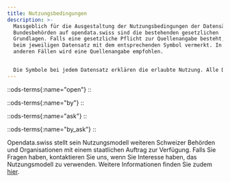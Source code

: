```yaml
---
title: Nutzungsbedingungen
description: >-
  Massgeblich für die Ausgestaltung der Nutzungsbedingungen der Datensätze von
  Bundesbehörden auf opendata.swiss sind die bestehenden gesetzlichen
  Grundlagen. Falls eine gesetzliche Pflicht zur Quellenangabe besteht, ist dies
  beim jeweiligen Datensatz mit dem entsprechenden Symbol vermerkt. In allen
  anderen Fällen wird eine Quellenangabe empfohlen.


  Die Symbole bei jedem Datensatz erklären die erlaubte Nutzung. Alle Datenlieferanten verwenden die gleichen Symbole.
---
```


::ods-terms{:name="open"}
::

::ods-terms{:name="by"}
::

::ods-terms{:name="ask"}
::

::ods-terms{:name="by_ask"}
::

Opendata.swiss stellt sein Nutzungsmodell weiteren Schweizer Behörden und Organisationen mit einem staatlichen Auftrag zur Verfügung. Falls Sie Fragen haben, kontaktieren Sie uns, wenn Sie Interesse haben, das Nutzungsmodell zu verwenden. Weitere Informationen finden Sie zudem [hier](http://handbook.opendata.swiss/).
